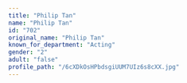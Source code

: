 ```yaml
---
title: "Philip Tan"
name: "Philip Tan"
id: "702"
original_name: "Philip Tan"
known_for_department: "Acting"
gender: "2"
adult: "false"
profile_path: "/6cXDkOsHPbdsgiUUM7UIz6s8cXX.jpg"
---
```

